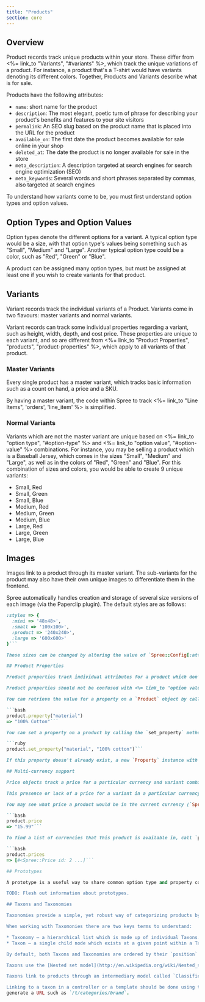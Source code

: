 ```yaml
---
title: "Products"
section: core
---
```


## Overview

Product records track unique products within your store. These differ from <%= link_to "Variants", "#variants" %>, which track the unique variations of a product. For instance, a product that's a T-shirt would have variants denoting its different colors. Together, Products and Variants describe what is for sale.

Products have the following attributes:

* `name`: short name for the product
* `description`: The most elegant, poetic turn of phrase for describing your product's benefits and features to your site visitors
* `permalink`: An SEO slug based on the product name that is placed into the URL for the product
* `available_on`: The first date the product becomes available for sale online in your shop
* `deleted_at`: The date the product is no longer available for sale in the store
* `meta_description`: A description targeted at search engines for search engine optimization (SEO)
* `meta_keywords`: Several words and short phrases separated by commas, also targeted at search engines

To understand how variants come to be, you must first understand option types and option values.

## Option Types and Option Values

Option types denote the different options for a variant. A typical option type would be a size, with that option type's values being something such as "Small", "Medium" and "Large". Another typical option type could be a color, such as "Red", "Green" or "Blue".

A product can be assigned many option types, but must be assigned at least one if you wish to create variants for that product.

## <a id="variants"></a>Variants

Variant records track the individual variants of a Product. Variants come in two flavours: master variants and normal variants.

Variant records can track some individual properties regarding a variant, such as height, width, depth, and cost price. These properties are unique to each variant, and so are different from <%= link_to "Product Properties", "products", "product-properties" %>, which apply to all variants of that product.

### Master Variants

Every single product has a master variant, which tracks basic information such as a count on hand, a price and a SKU.

By having a master variant, the code within Spree to track <%= link_to "Line Items", 'orders', 'line_item' %> is simplified.

### Normal Variants

Variants which are not the master variant are unique based on <%= link_to "option type", "#option-type" %> and <%= link_to "option value", "#option-value" %> combinations. For instance, you may be selling a product which is a Baseball Jersey, which comes in the sizes "Small", "Medium" and "Large", as well as in the colors of "Red", "Green" and "Blue". For this combination of sizes and colors, you would be able to create 9 unique variants:

* Small, Red
* Small, Green
* Small, Blue
* Medium, Red
* Medium, Green
* Medium, Blue
* Large, Red
* Large, Green
* Large, Blue

## Images

Images link to a product through its master variant. The sub-variants for the product may also have their own unique images to differentiate them in the frontend.

Spree automatically handles creation and storage of several size versions of each image (via the Paperclip plugin). The default styles are as follows:

```ruby
:styles => {
  :mini => '48x48>',
  :small => '100x100>',
  :product => '240x240>',
  :large => '600x600>'
}```

These sizes can be changed by altering the value of `Spree::Config[:attachment_styles]`. (TODO: information about regenerating existing images)

## Product Properties

Product properties track individual attributes for a product which don't typically apply to products. These are typically additional information about the item. For instance, a T-Shirt may have properties representing information about the kind of material used, as well as the type of fit the shirt is.

Product properties should not be confused with <%= link_to "option values", "products", "option-types-and-option-values" %>, which are used when defining <%= link_to "variants","products", "variants" %> for a product. Properties are for a product, while option values are for variants.

You can retrieve the value for a property on a `Product` object by calling the `property` method on it and passing through that property's name:

```bash
product.property("material")
=> "100% Cotton"```

You can set a property on a product by calling the `set_property` method:

```ruby
product.set_property("material", "100% cotton")```

If this property doesn't already exist, a new `Property` instance with this name will be created.

## Multi-currency support

Price objects track a price for a particular currency and variant combination. For instance, a <%= link_to "variant", "#variants" %> may be available for $15 (15 USD) and €7 (7 Euro).

This presence or lack of a price for a variant in a particular currency will determine if that variant is visible in the frontend. If no variants of a product have a particular price value for the current currency, that product will not be visible in the frontend.

You may see what price a product would be in the current currency (`Spree::Config[:currency]`) by calling the `price` method on that instance:

```bash
product.price
=> "15.99"```

To find a list of currencies that this product is available in, call `prices` to get a list of related `Price` objects:

```bash
product.prices
=> [#<Spree::Price id: 2 ...]```

## Prototypes

A prototype is a useful way to share common option type and property combinations amongst many different products. For instance, if you're creating a lot of shirt products, you may wish to maintain the "Size" and "Color" option types, as well as a "Fitting Type" property.

TODO: Flesh out information about prototypes.

## Taxons and Taxonomies

Taxonomies provide a simple, yet robust way of categorizing products by enabling store administrators to define as many separate structures as needed.

When working with Taxomonies there are two keys terms to understand:

* Taxonomy – a hierarchical list which is made up of individual Taxons. Each taxonomy relates to one Taxon, which is its root node.
* Taxon – a single child node which exists at a given point within a Taxonomy. Each Taxon can contain many (or no) sub / child taxons. Store administrators can define as many Taxonomies as required, and link a product to multiple Taxons from each Taxonomy.

By default, both Taxons and Taxonomies are ordered by their `position` attribute.

Taxons use the [Nested set model](http://en.wikipedia.org/wiki/Nested_set_model) for their heirarchy. The `lft` and `rgt` columns in the `spree_taxons` table represent the locations within the heirarchy of the item. This logic is handled by the [awesome_nested_set](https://github.com/collectiveidea/awesome_nested_set) gem.

Taxons link to products through an intermediary model called `Classification`. This model exists so that when a product is deleted, all the links for that product to its taxon are deleted automatically. A similar action takes place when a taxon is deleted: all the links to a product are deleted automatically.

Linking to a taxon in a controller or a template should be done using the `spree.nested_taxons_path` helper, which will use the taxon's permalink to
generate a URL such as `/t/categories/brand`.